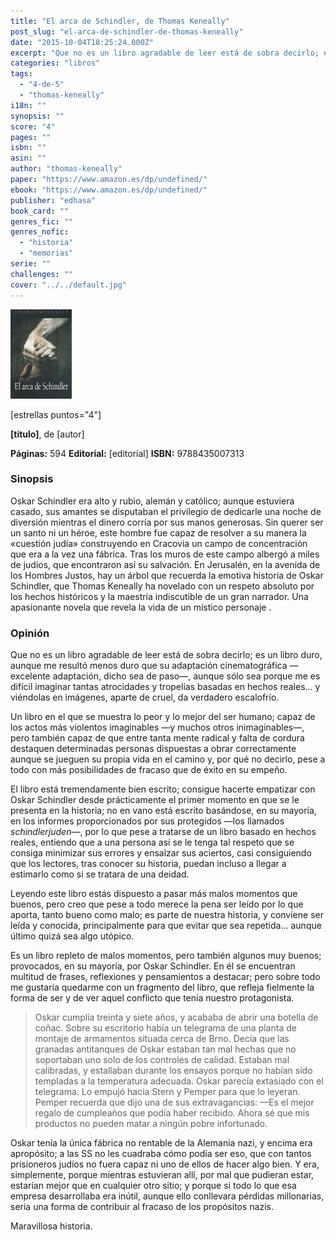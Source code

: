 ```yaml
---
title: "El arca de Schindler, de Thomas Keneally"
post_slug: "el-arca-de-schindler-de-thomas-keneally"
date: "2015-10-04T18:25:24.000Z"
excerpt: "Que no es un libro agra­da­ble de leer está de sobra decirlo; es un libro duro, aun­que me resultó menos duro que su adap­ta­ción cine­ma­to­grá­fica —exce­lente adap­ta­ción, dicho sea de paso—, aun­que sólo sea por­que me es difí­cil ima­gi­nar tan­tas atro­ci­da­des y tro­pe­lías basa­das en hechos reales… y vién­do­las en imá­ge­nes, aparte de cruel, da ver­da­dero escalofrío."
categories: "libros"
tags: 
  - "4-de-5"
  - "thomas-keneally"
i18n: ""
synopsis: ""
score: "4"
pages: ""
isbn: ""
asin: ""
author: "thomas-keneally"
paper: "https://www.amazon.es/dp/undefined/"
ebook: "https://www.amazon.es/dp/undefined/"
publisher: "edhasa"
book_card: ""
genres_fic: ""
genres_nofic: 
  - "historia"
  - "memorias"
serie: ""
challenges: ""
cover: "../../default.jpg"
---
```


![[titulo-foto]](images/arca-schindler-p.jpg)

\[estrellas puntos="4"\]

**\[titulo\]**, de \[autor\]

**Páginas:** 594 **Editorial:** \[editorial\] **ISBN:** 9788435007313

### Sinopsis

Oskar Schindler era alto y rubio, alemán y católico; aunque estuviera casado, sus amantes se disputaban el privilegio de dedicarle una noche de diversión mientras el dinero corría por sus manos generosas. Sin querer ser un santo ni un héroe, este hombre fue capaz de resolver a su manera la «cuestión judía» construyendo en Cracovia un campo de concentración que era a la vez una fábrica. Tras los muros de este campo albergó a miles de judíos, que encontraron así su salvación. En Jerusalén, en la avenida de los Hombres Justos, hay un árbol que recuerda la emotiva historia de Oskar Schindler, que Thomas Keneally ha novelado con un respeto absoluto por los hechos históricos y la maestría indiscutible de un gran narrador. Una apasionante novela que revela la vida de un místico personaje .

### Opinión

Que no es un libro agradable de leer está de sobra decirlo; es un libro duro, aunque me resultó menos duro que su adaptación cinematográfica —excelente adaptación, dicho sea de paso—, aunque sólo sea porque me es difícil imaginar tantas atrocidades y tropelías basadas en hechos reales… y viéndolas en imágenes, aparte de cruel, da verdadero escalofrío.

Un libro en el que se muestra lo peor y lo mejor del ser humano; capaz de los actos más violentos imaginables —y muchos otros inimaginables—, pero también capaz de que entre tanta mente radical y falta de cordura destaquen determinadas personas dispuestas a obrar correctamente aunque se jueguen su propia vida en el camino y, por qué no decirlo, pese a todo con más posibilidades de fracaso que de éxito en su empeño.

El libro está tremendamente bien escrito; consigue hacerte empatizar con Oskar Schindler desde prácticamente el primer momento en que se le presenta en la historia; no en vano está escrito basándose, en su mayoría, en los informes proporcionados por sus protegidos —los llamados _schindlerjuden_—, por lo que pese a tratarse de un libro basado en hechos reales, entiendo que a una persona así se le tenga tal respeto que se consiga minimizar sus errores y ensalzar sus aciertos, casi consiguiendo que los lectores, tras conocer su historia, puedan incluso a llegar a estimarlo como si se tratara de una deidad.

Leyendo este libro estás dispuesto a pasar más malos momentos que buenos, pero creo que pese a todo merece la pena ser leído por lo que aporta, tanto bueno como malo; es parte de nuestra historia, y conviene ser leída y conocida, principalmente para que evitar que sea repetida… aunque último quizá sea algo utópico.

Es un libro repleto de malos momentos, pero también algunos muy buenos; provocados, en su mayoría, por Oskar Schindler. En él se encuentran multitud de frases, reflexiones y pensamientos a destacar; pero sobre todo me gustaría quedarme con un fragmento del libro, que refleja fielmente la forma de ser y de ver aquel conflicto que tenía nuestro protagonista.

> Oskar cumplía treinta y siete años, y acababa de abrir una botella de coñac. Sobre su escritorio había un telegrama de una planta de montaje de armamentos situada cerca de Brno. Decía que las granadas antitanques de Oskar estaban tan mal hechas que no soportaban uno solo de los controles de calidad. Estaban mal calibradas, y estallaban durante los ensayos porque no habían sido templadas a la temperatura adecuada. Oskar parecía extasiado con el telegrama. Lo empujó hacia Stern y Pemper para que lo leyeran. Pemper recuerda que dijo una de sus extravagancias: —Es el mejor regalo de cumpleaños que podía haber recibido. Ahora sé que mis productos no pueden matar a ningún pobre infortunado.

Oskar tenía la única fábrica no rentable de la Alemania nazi, y encima era apropósito; a las SS no les cuadraba cómo podía ser eso, que con tantos prisioneros judíos no fuera capaz ni uno de ellos de hacer algo bien. Y era, simplemente, porque mientras estuvieran allí, por mal que pudieran estar, estarían mejor que en cualquier otro sitio; y porque si todo lo que esa empresa desarrollaba era inútil, aunque ello conllevara pérdidas millonarias, sería una forma de contribuir al fracaso de los propósitos nazis.

Maravillosa historia.
